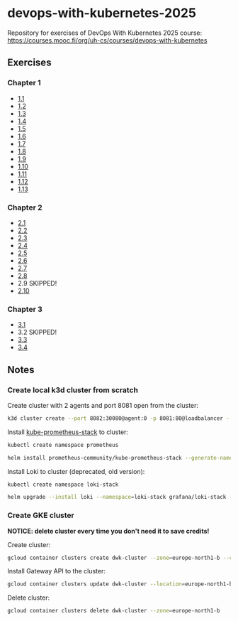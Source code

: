 # devops-with-kubernetes-2025

Repository for exercises of DevOps With Kubernetes 2025 course: https://courses.mooc.fi/org/uh-cs/courses/devops-with-kubernetes

## Exercises

### Chapter 1

- [1.1](https://github.com/MiguelSombrero/devops-with-kubernetes-2025/tree/1.1/log_output/log-output)
- [1.2](https://github.com/MiguelSombrero/devops-with-kubernetes-2025/tree/1.2/the_project)
- [1.3](https://github.com/MiguelSombrero/devops-with-kubernetes-2025/tree/1.3/log_output/log-output)
- [1.4](https://github.com/MiguelSombrero/devops-with-kubernetes-2025/tree/1.4/the_project)
- [1.5](https://github.com/MiguelSombrero/devops-with-kubernetes-2025/tree/1.5/the_project)
- [1.6](https://github.com/MiguelSombrero/devops-with-kubernetes-2025/tree/1.6/the_project)
- [1.7](https://github.com/MiguelSombrero/devops-with-kubernetes-2025/tree/1.7/log_output)
- [1.8](https://github.com/MiguelSombrero/devops-with-kubernetes-2025/tree/1.8/the_project)
- [1.9](https://github.com/MiguelSombrero/devops-with-kubernetes-2025/tree/1.9/log_output)
- [1.10](https://github.com/MiguelSombrero/devops-with-kubernetes-2025/tree/1.10/log_output/log-output-app)
- [1.11](https://github.com/MiguelSombrero/devops-with-kubernetes-2025/tree/1.11/log_output)
- [1.12](https://github.com/MiguelSombrero/devops-with-kubernetes-2025/tree/1.12/the_project)
- [1.13](https://github.com/MiguelSombrero/devops-with-kubernetes-2025/tree/1.13/the_project)

### Chapter 2

- [2.1](https://github.com/MiguelSombrero/devops-with-kubernetes-2025/tree/2.1/log_output)
- [2.2](https://github.com/MiguelSombrero/devops-with-kubernetes-2025/tree/2.2/the_project)
- [2.3](https://github.com/MiguelSombrero/devops-with-kubernetes-2025/tree/2.3/log_output)
- [2.4](https://github.com/MiguelSombrero/devops-with-kubernetes-2025/tree/2.4/the_project)
- [2.5](https://github.com/MiguelSombrero/devops-with-kubernetes-2025/tree/2.5/log_output)
- [2.6](https://github.com/MiguelSombrero/devops-with-kubernetes-2025/tree/2.6/the_project)
- [2.7](https://github.com/MiguelSombrero/devops-with-kubernetes-2025/tree/2.7/log_output)
- [2.8](https://github.com/MiguelSombrero/devops-with-kubernetes-2025/tree/2.8/the_project)
- 2.9 SKIPPED!
- [2.10](https://github.com/MiguelSombrero/devops-with-kubernetes-2025/tree/2.10/the_project)

### Chapter 3

- [3.1](https://github.com/MiguelSombrero/devops-with-kubernetes-2025/tree/3.1/log_output)
- 3.2 SKIPPED!
- [3.3](https://github.com/MiguelSombrero/devops-with-kubernetes-2025/tree/3.3/log_output)
- [3.4](https://github.com/MiguelSombrero/devops-with-kubernetes-2025/tree/3.4/log_output)


## Notes

### Create local k3d cluster from scratch

Create cluster with 2 agents and port 8081 open from the cluster:

```bash
k3d cluster create --port 8082:30080@agent:0 -p 8081:80@loadbalancer --agents 2
```

Install [kube-prometheus-stack](https://artifacthub.io/packages/helm/prometheus-community/kube-prometheus-stack) to cluster:

```bash
kubectl create namespace prometheus
```

```bash
helm install prometheus-community/kube-prometheus-stack --generate-name --namespace prometheus
```

Install Loki to cluster (deprecated, old version):

```bash
kubectl create namespace loki-stack
```

```bash
helm upgrade --install loki --namespace=loki-stack grafana/loki-stack --set loki.image.tag=2.9.3
```

### Create GKE cluster

**NOTICE: delete cluster every time you don't need it to save credits!**

Create cluster:

```bash
gcloud container clusters create dwk-cluster --zone=europe-north1-b --cluster-version=1.32 --disk-size=64 --num-nodes=4
```

Install Gateway API to the cluster:

````bash
gcloud container clusters update dwk-cluster --location=europe-north1-b --gateway-api=standard
````

Delete cluster:

```bash
gcloud container clusters delete dwk-cluster --zone=europe-north1-b
```
